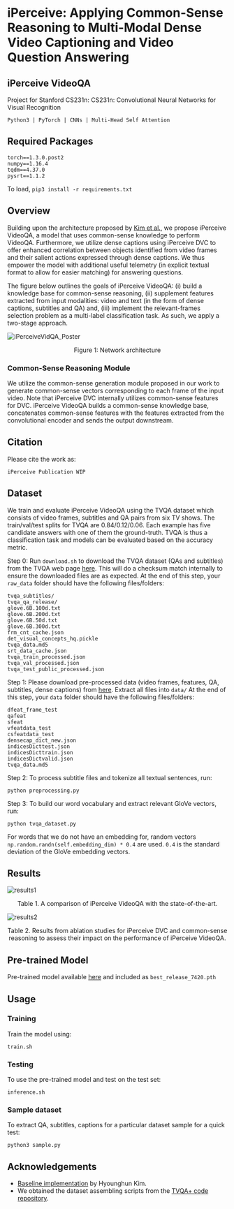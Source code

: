 # iPerceive: Applying Common-Sense Reasoning to Multi-Modal Dense Video Captioning and Video Question Answering
## iPerceive VideoQA

Project for Stanford CS231n: CS231n: Convolutional Neural Networks for Visual Recognition

```Python3 | PyTorch | CNNs | Multi-Head Self Attention```

## Required Packages

```
torch==1.3.0.post2
numpy==1.16.4
tqdm==4.37.0
pysrt==1.1.2
```

To load,
```pip3 install -r requirements.txt```

## Overview

Building upon the architecture proposed by [Kim et al.](http://arxiv.org/abs/2005.06409), we propose iPerceive VideoQA, a model that uses common-sense knowledge to perform VideoQA. Furthermore, we utilize dense captions using iPerceive DVC to offer enhanced correlation between objects identified from video frames and their salient actions expressed through dense captions. We thus empower the model with additional useful telemetry (in explicit textual format to allow for easier matching) for answering questions. 

The figure below outlines the goals of iPerceive VideoQA: (i) build a knowledge base for common-sense reasoning, (ii) supplement features extracted from input modalities: video and text (in the form of dense captions, subtitles and QA) and, (iii) implement the relevant-frames selection problem as a multi-label classification task. As such, we apply a two-stage approach.

![iPerceiveVidQA_Poster](https://github.com/amanchadha/iPerceive/blob/master/iPerceiveVideoQA/images/archVidQA.jpg)
<p align="center">Figure 1: Network architecture</p>

### Common-Sense Reasoning Module
We utilize the common-sense generation module proposed in our work to generate common-sense vectors corresponding to each frame of the input video. Note that iPerceive DVC internally utilizes common-sense features for DVC. iPerceive VideoQA builds a common-sense knowledge base, concatenates common-sense features with the features extracted from the convolutional encoder and sends the output downstream.

## Citation

Please cite the work as:

```
iPerceive Publication WIP
```

## Dataset

We train and evaluate iPerceive VideoQA using the TVQA dataset which consists of video frames, subtitles and QA pairs from six TV shows. The train/val/test splits for TVQA are 0.84/0.12/0.06. Each example has five candidate answers with one of them the ground-truth. TVQA is thus a classification task and models can be evaluated based on the accuracy metric.

Step 0: Run ```download.sh``` to download the TVQA dataset (QAs and subtitles) from the TVQA web page [here](http://tvqa.cs.unc.edu/download_tvqa.html).
This will do a checksum match internally to ensure the downloaded files are as expected.
At the end of this step, your ```raw_data``` folder should have the following files/folders:
```
tvqa_subtitles/
tvqa_qa_release/
glove.6B.100d.txt
glove.6B.200d.txt
glove.6B.50d.txt
glove.6B.300d.txt
frm_cnt_cache.json
det_visual_concepts_hq.pickle
tvqa_data.md5
srt_data_cache.json
tvqa_train_processed.json
tvqa_val_processed.json
tvqa_test_public_processed.json
```        
 
Step 1: Please download pre-processed data (video frames, features, QA, subtitles, dense captions) from [here](https://drive.google.com/drive/folders/1ddylfYf6XdqkapQzOxHTf5MGkpSIZpqI?usp=sharing).
Extract all files into ```data/```
At the end of this step, your ```data``` folder should have the following files/folders: 
```
dfeat_frame_test
qafeat
sfeat
vfeatdata_test
csfeatdata_test
densecap_dict_new.json
indicesDicttest.json
indicesDicttrain.json
indicesDictvalid.json
tvqa_data.md5
```

Step 2: To process subtitle files and tokenize all textual sentences, run:

```python preprocessing.py```

Step 3: To build our word vocabulary and extract relevant GloVe vectors, run:

```mkdir cache
python tvqa_dataset.py
```

For words that we do not have an embedding for, random vectors ```np.random.randn(self.embedding_dim) * 0.4``` are used. 
```0.4``` is the standard deviation of the GloVe embedding vectors.

## Results

![results1](https://github.com/amanchadha/iPerceive/blob/master/iPerceiveVideoQA/images/results.jpg)
<p align="center">Table 1. A comparison of iPerceive VideoQA with the state-of-the-art.</p>

![results2](https://github.com/amanchadha/iPerceive/blob/master/iPerceiveVideoQA/images/abl.jpg)
<p align="center">Table 2. Results from ablation studies for iPerceive DVC and common-sense reasoning to assess their impact on the performance of iPerceive VideoQA.</p>

## Pre-trained Model
Pre-trained model available [here](https://drive.google.com/file/d/1XCGT9U7mu7rvb7xysck6jSiu6iXEMjAE/view?usp=sharing) and included as ```best_release_7420.pth```

## Usage

### Training 

Train the model using:

```train.sh```

### Testing

To use the pre-trained model and test on the test set:

```inference.sh```

### Sample dataset

To extract QA, subtitles, captions for a particular dataset sample for a quick test:

```python3 sample.py```

## Acknowledgements

- [Baseline implementation](https://github.com/hyounghk/VideoQADenseCapFrameGate-ACL2020) by Hyounghun Kim.
- We obtained the dataset assembling scripts from the [TVQA+ code repository](https://github.com/jayleicn/TVQAplus).
